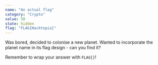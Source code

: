 ```yaml
---
name: "An actual flag"
category: "Crypto"
value: 50
state: hidden
flag: "FLAG{Hacktopia}"
---
```


Was bored, decided to colonise a new planet. Wanted to incorporate the planet name in its flag design - can you find it?

Remember to wrap your answer with `FLAG{}`!
